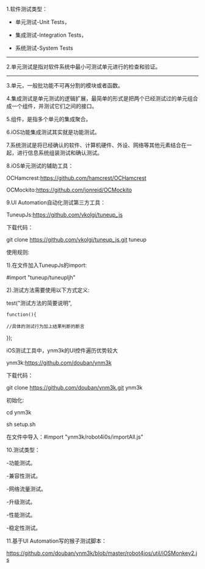 1.软件测试类型：

 - 单元测试-Unit Tests，

 - 集成测试-Integration Tests，

 - 系统测试-System Tests

 ---

 2.单元测试是指对软件系统中最小可测试单元进行的检查和验证。

 --- 

 3.单元，一般批功能不可再分割的模块或者函数。

 

 4.集成测试是单元测试的逻辑扩展，最简单的形式是把两个已经测试过的单元组合成一个组件，并测试它们之间的接口。

 

 5.组件，是指多个单元的集成聚合。

 

 6.iOS功能集成测试其实就是功能测试。

 

 7.系统测试是将已经确认的软件、计算机硬件、外设、网络等其他元素结合在一起，进行信息系统组装测试和确认测试。

 

 8.iOS单元测试的辅助工具：

 OCHamcrest:https://github.com/hamcrest/OCHamcrest

 OCMockito:https://github.com/jonreid/OCMockito

 

 9.UI Automation自动化测试第三方工具：

 TuneupJs:https://github.com/vkolgi/tuneup_js

 

 下载代码：

 git clone https://github.com/vkolgi/tuneup_js.git tuneup

 

 使用规则:

 1).在文件加入TuneupJs的import:

 #import "tuneup/tuneupljh"

 

 2).测试方法需要使用以下方式定义:

 test("测试方法的简要说明",

    function(){

    //具体的测试行为加上结果判断的断言

 });

 

 iOS测试工具中，ynm3k的UI控件遍历优势较大

 ynm3k:https://github.com/douban/ynm3k

 

 下载代码：

 git clone https://github.com/douban/ynm3k.git ynm3k

 初始化:

 cd ynm3k

 sh setup.sh

 

 在文件中导入：#import "ynm3k/robot4i0s/importAll.js"

 

 10.测试类型：

 -功能测试。

 -兼容性测试。

 -网络流量测试。

 -升级测试。

 -性能测试。

 -稳定性测试。

 

 11.基于UI Automation写的猴子测试脚本：

 https://github.com/douban/ynm3k/blob/master/robot4ios/util/iOSMonkey2.js